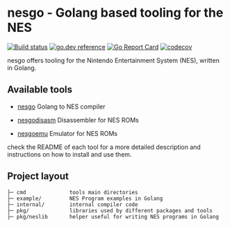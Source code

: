 # nesgo - Golang based tooling for the NES

[![Build status](https://github.com/retroenv/nesgo/actions/workflows/go.yaml/badge.svg?branch=main)](https://github.com/retroenv/nesgo/actions)
[![go.dev reference](https://img.shields.io/badge/go.dev-reference-007d9c?logo=go&logoColor=white&style=flat-square)](https://pkg.go.dev/github.com/retroenv/nesgo)
[![Go Report Card](https://goreportcard.com/badge/github.com/retroenv/nesgo)](https://goreportcard.com/report/github.com/retroenv/nesgo)
[![codecov](https://codecov.io/gh/retroenv/nesgo/branch/main/graph/badge.svg?token=NS5UY28V3A)](https://codecov.io/gh/retroenv/nesgo)

nesgo offers tooling for the Nintendo Entertainment System (NES), written in Golang.

## Available tools

* [nesgo](https://github.com/retroenv/nesgo/tree/main/cmd/nesgo) Golang to NES compiler

* [nesgodisasm](https://github.com/retroenv/nesgo/tree/main/cmd/nesgodisasm) Disassembler for NES ROMs

* [nesgoemu](https://github.com/retroenv/nesgo/tree/main/cmd/nesgoemu) Emulator for NES ROMs

check the README of each tool for a more detailed description and instructions on how to install and use them.

## Project layout

    ├─ cmd              tools main directories
    ├─ example/         NES Program examples in Golang
    ├─ internal/        internal compiler code
    ├─ pkg/             libraries used by different packages and tools
    ├─ pkg/neslib       helper useful for writing NES programs in Golang
